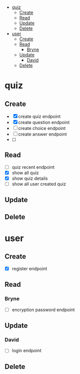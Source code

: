 - [quiz](#quiz)
  - [Create](#create)
  - [Read](#read)
  - [Update](#update)
  - [Delete](#delete)
- [user](#user)
  - [Create](#create-1)
  - [Read](#read-1)
    - [Bryne](#bryne)
  - [Update](#update-1)
    - [David](#david)
  - [Delete](#delete-1)


# quiz
## Create
- [x] create quiz endpoint 
- [x] create question endpoint
- [ ] create choice endpoint
- [ ] create answer endpoint
- [ ] 
## Read
- [ ] quiz recent endpoint
- [x] show all quiz
- [x] show quiz details
- [ ] show all user created quiz

## Update

## Delete

# user
## Create
- [x] register endpoint
## Read
### Bryne
- [ ] encryption password endpoint
## Update
### David
- [ ] login endpoint
## Delete

